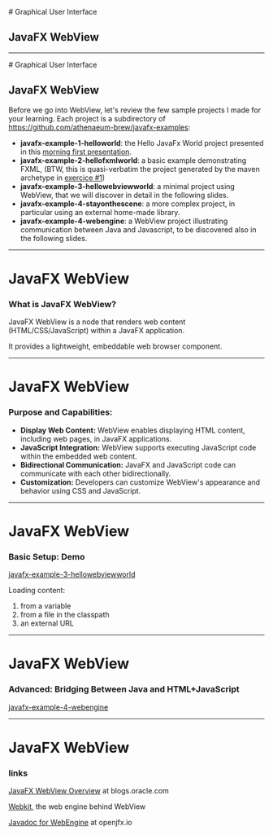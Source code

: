 # Graphical User Interface

## JavaFX WebView

---

# Graphical User Interface

## JavaFX WebView

Before we go into WebView, let's review the few sample projects I made for your learning.
Each project is a subdirectory of https://github.com/athenaeum-brew/javafx-examples:

- **javafx-example-1-helloworld**: the Hello JavaFx World project presented in this [morning first presentation](https://athenaeum.cthiebaud.com/slides/?11.md#19). 
- **javafx-example-2-hellofxmlworld**: a basic example demonstrating FXML, (BTW, this is quasi-verbatim the project generated by the maven archetype in [exercice #1](https://athenaeum.cthiebaud.com/?/exercises/12.md))
- **javafx-example-3-hellowebviewworld**: a minimal project using WebView, that we will discover in detail in the following slides.
- **javafx-example-4-stayonthescene**: a more complex project, in particular using an external home-made library.
- **javafx-example-4-webengine**: a WebView project illustrating communication between Java and Javascript, to be discovered also in the following slides.

---

# JavaFX WebView

### What is JavaFX WebView?

JavaFX WebView is a node that renders web content (HTML/CSS/JavaScript) within a JavaFX application.

It provides a lightweight, embeddable web browser component.

---

# JavaFX WebView

### Purpose and Capabilities:

- **Display Web Content:** WebView enables displaying HTML content, including web pages, in JavaFX applications.
- **JavaScript Integration:** WebView supports executing JavaScript code within the embedded web content.
- **Bidirectional Communication:** JavaFX and JavaScript code can communicate with each other bidirectionally.
- **Customization:** Developers can customize WebView's appearance and behavior using CSS and JavaScript.

---

# JavaFX WebView

### Basic Setup: Demo

[javafx-example-3-hellowebviewworld](https://github.com/athenaeum-brew/javafx-examples/blob/main/javafx-example-3-hellowebviewworld/src/main/java/com/cthiebaud/javafx/HelloJavaFXWebViewWorld.java)

Loading content:
1. from a variable
2. from a file in the classpath
3. an external URL

---

# JavaFX WebView

### Advanced: Bridging Between Java and HTML+JavaScript

[javafx-example-4-webengine](https://github.com/athenaeum-brew/javafx-examples/blob/main/javafx-example-4-webengine/src/main/java/com/cthiebaud/javafx/HelloJavaFXWebEngineWorld.java)

---

# JavaFX WebView

### links

[JavaFX WebView Overview](https://blogs.oracle.com/java/post/javafx-webview-overview) at blogs.oracle.com

[Webkit](https://webkit.org/), the web engine behind WebView

[Javadoc for WebEngine](https://openjfx.io/javadoc/22/javafx.web/javafx/scene/web/WebEngine.html) at openjfx.io


